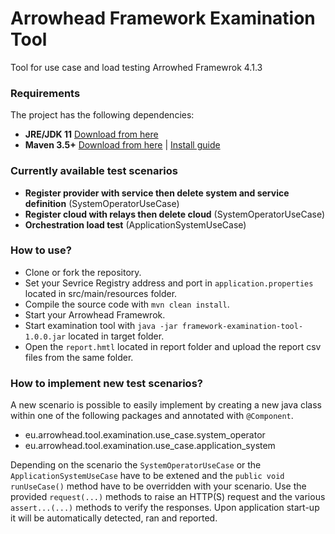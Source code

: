 # Arrowhead Framework Examination Tool
Tool for use case and load testing Arrowhed Framewrok 4.1.3

### Requirements

The project has the following dependencies:
* **JRE/JDK 11** [Download from here](https://www.oracle.com/technetwork/java/javase/downloads/jdk11-downloads-5066655.html)
* **Maven 3.5+** [Download from here](http://maven.apache.org/download.cgi) | [Install guide](https://www.baeldung.com/install-maven-on-windows-linux-mac)

### Currently available test scenarios

* **Register provider with service then delete system and service definition** (SystemOperatorUseCase)
* **Register cloud with relays then delete cloud** (SystemOperatorUseCase)
* **Orchestration load test** (ApplicationSystemUseCase)

### How to use?

* Clone or fork the repository.
* Set your Sevrice Registry address and port in `application.properties` located in src/main/resources folder.
* Compile the source code with `mvn clean install`.
* Start your Arrowhead Framewrok.
* Start examination tool with `java -jar framework-examination-tool-1.0.0.jar` located in target folder.
* Open the `report.hmtl` located in report folder and upload the report csv files from the same folder.

### How to implement new test scenarios?

A new scenario is possible to easily implement by creating a new java class within one of the following packages and annotated with `@Component`.
* eu.arrowhead.tool.examination.use_case.system_operator
* eu.arrowhead.tool.examination.use_case.application_system

Depending on the scenario the `SystemOperatorUseCase` or the `ApplicationSystemUseCase` have to be extened and the `public void runUseCase()` method have to be overridden with your scenario. Use the provided `request(...)` methods to raise an HTTP(S) request and the various `assert...(...)` methods to verify the responses. Upon application start-up it will be automatically detected, ran and reported.
